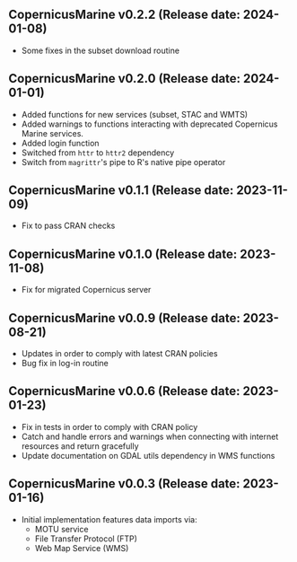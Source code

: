 CopernicusMarine v0.2.2 (Release date: 2024-01-08)
-------------

 * Some fixes in the subset download routine

CopernicusMarine v0.2.0 (Release date: 2024-01-01)
-------------

 * Added functions for new services (subset, STAC and WMTS)
 * Added warnings to functions interacting with
   deprecated Copernicus Marine services.
 * Added login function
 * Switched from `httr` to `httr2` dependency
 * Switch from `magrittr`'s pipe to R's native pipe operator

CopernicusMarine v0.1.1 (Release date: 2023-11-09)
-------------

 * Fix to pass CRAN checks

CopernicusMarine v0.1.0 (Release date: 2023-11-08)
-------------

 * Fix for migrated Copernicus server

CopernicusMarine v0.0.9 (Release date: 2023-08-21)
-------------

  * Updates in order to comply with latest CRAN
    policies
  * Bug fix in log-in routine

CopernicusMarine v0.0.6 (Release date: 2023-01-23)
-------------

  * Fix in tests in order to comply with CRAN
    policy
  * Catch and handle errors and warnings when connecting
    with internet resources and return gracefully
  * Update documentation on GDAL utils dependency
    in WMS functions

CopernicusMarine v0.0.3 (Release date: 2023-01-16)
-------------

  * Initial implementation features data imports via:
    - MOTU service
    - File Transfer Protocol (FTP)
    - Web Map Service (WMS)
